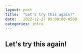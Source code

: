```yaml
---
layout: post
title:  "Let's try this again!"
date:   2022-12-27 09:00:00-0500
categories: intro
---
```


## Let's try this again!
